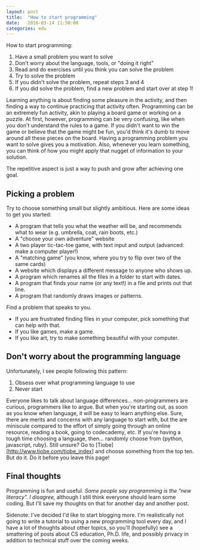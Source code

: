 ```yaml
---
layout: post
title:  "How to start programming"
date:   2016-03-14 11:50:00
categories: edu
---
```


How to start programming: 

1. Have a small problem you want to solve
2. Don't worry about the language, tools, or "doing it right"
3. Read and do exercises until you think you can solve the problem
4. Try to solve the problem
5. If you didn't solve the problem, repeat steps 3 and 4
6. If you did solve the problem, find a new problem and start over at step 1!

Learning anything is about finding some pleasure in the activity, and then finding a way to continue practicing that activity often.
Programming can be an extremely fun activity, akin to playing a board game or working on a puzzle.
At first, however, programming can be very confusing, like when you don't understand the rules to a game.
If you didn't want to win the game or believe that the game might be fun, you'd think it's dumb to move around all these pieces on the board.
Having a programming problem you want to solve gives you a motivation.
Also, whenever you learn something, you can think of how you might apply that nugget of information to  your solution.

The repetitive aspect is just a way to push and grow after achieving one goal.

## Picking a problem
Try to choose something small but slightly ambitious.
Here are some ideas to get you started:

* A program that tells you what the weather will be, and recommends what to wear (e.g. umbrella, coat, rain boots, etc.)
* A "choose your own adventure" website
* A two player tic-tac-toe game, with text input and output (advanced: make a computer player!)
* A "matching game" (you know, where you try to flip over two of the same cards)
* A website which displays a different message to anyone who shows up.
* A program which renames all the files in a folder to start with dates.
* A program that finds your name (or any text!) in a file and prints out that line.
* A program that randomly draws images or patterns.

Find a problem that speaks to you.

* If you are frustrated finding files in your computer, pick something that can help with that.
* If you like games, make a game.
* If you like art, try to make something beautiful with your computer.


## Don't worry about the programming language
Unfortunately, I see people following this pattern:

1. Obsess over what programming language to use
2. Never start

Everyone likes to talk about language differences... non-programmers are curious, programmers like to argue.
But when you're starting out, as soon as you know when language, it will be easy to learn anything else.
Sure, there are merits and concerns with any language to start with, but the are miniscule compared to the effort of simply going through an online resource, reading a book, going to codecademy, etc.
If you're having a tough time choosing a language, then... randomly choose from {python, javascript, ruby}.
Still unsure? 
Go to [Tiobe][http://www.tiobe.com/tiobe_index] and choose something from the top ten.
But do it. Do it before you leave this page!

## Final thoughts
Programming is fun and useful. 
*Some people say programming is the "new literacy". 
I disagree,* although I still think everyone should learn some coding.
But I'll save my thoughts on that for another day and another post.

Sidenote: I've decided I'd like to start blogging more.
I'm realistically not going to write a tutorial to using a new programming tool every day, and I have a lot of thoughts about other topics, so you'll (hopefully) see a smattering of posts about CS education, Ph.D. life, and possibly privacy in addition to technical stuff over the coming weeks.